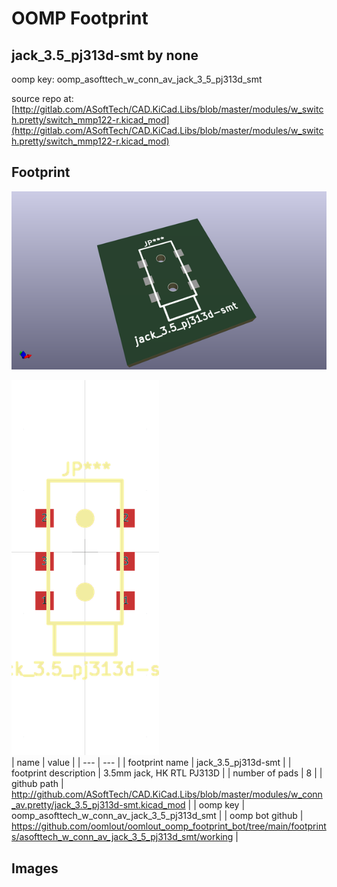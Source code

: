 # OOMP Footprint  
## jack_3.5_pj313d-smt  by none  
  
oomp key: oomp_asofttech_w_conn_av_jack_3_5_pj313d_smt  
  
source repo at: [http://gitlab.com/ASoftTech/CAD.KiCad.Libs/blob/master/modules/w_switch.pretty/switch_mmp122-r.kicad_mod](http://gitlab.com/ASoftTech/CAD.KiCad.Libs/blob/master/modules/w_switch.pretty/switch_mmp122-r.kicad_mod)  
## Footprint  
  
[![working_kicad_pcb_3d.png](working_kicad_pcb_3d_600.png)](working_kicad_pcb_3d.png)  
  
[![working.png](working_600.png)](working.png)  
| name | value | 
| --- | --- | 
| footprint name | jack_3.5_pj313d-smt | 
| footprint description | 3.5mm jack, HK RTL PJ313D | 
| number of pads | 8 | 
| github path | http://github.com/ASoftTech/CAD.KiCad.Libs/blob/master/modules/w_conn_av.pretty/jack_3.5_pj313d-smt.kicad_mod | 
| oomp key | oomp_asofttech_w_conn_av_jack_3_5_pj313d_smt | 
| oomp bot github | https://github.com/oomlout/oomlout_oomp_footprint_bot/tree/main/footprints/asofttech_w_conn_av_jack_3_5_pj313d_smt/working | 
## Images  
